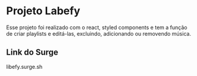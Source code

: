 # Projeto Labefy

Esse projeto foi realizado com o react, styled components e tem a função de criar playlists e editá-las, excluindo, adicionando ou removendo música.

## Link do Surge

libefy.surge.sh


